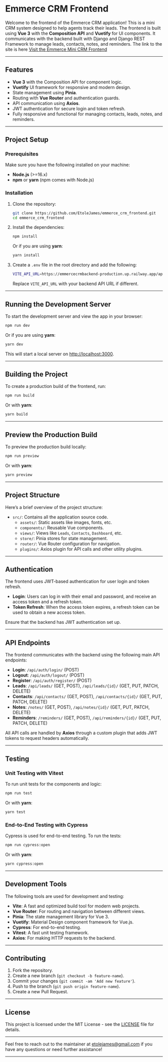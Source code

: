 # Emmerce CRM Frontend

Welcome to the frontend of the Emmerce CRM application! This is a mini CRM system designed to help agents track their leads. The frontend is built using **Vue 3** with the **Composition API** and **Vuetify** for UI components. It communicates with the backend built with Django and Django REST Framework to manage leads, contacts, notes, and reminders.
The link to the site is here [Visit the Emmerce Mini CRM Frontend](https://etole-emmerce-mini-crm.web.app/)

---

## Features

- **Vue 3** with the Composition API for component logic.
- **Vuetify** UI framework for responsive and modern design.
- State management using **Pinia**.
- Routing with **Vue Router** and authentication guards.
- API communication using **Axios**.
- JWT authentication for secure login and token refresh.
- Fully responsive and functional for managing contacts, leads, notes, and reminders.

---

## Project Setup

### Prerequisites

Make sure you have the following installed on your machine:

- **Node.js** (>=16.x)
- **npm** or **yarn** (npm comes with Node.js)

### Installation

1. Clone the repository:

   ```bash
   git clone https://github.com/EtoleJames/emmerce_crm_frontend.git
   cd emmerce_crm_frontend
   ```

2. Install the dependencies:

   ```bash
   npm install
   ```

   Or if you are using **yarn**:

   ```bash
   yarn install
   ```

3. Create a `.env` file in the root directory and add the following:

   ```bash
   VITE_API_URL=https://emmercecrmbackend-production.up.railway.app/api
   ```

   Replace `VITE_API_URL` with your backend API URL if different.

---

## Running the Development Server

To start the development server and view the app in your browser:

```bash
npm run dev
```

Or if you are using **yarn**:

```bash
yarn dev
```

This will start a local server on [http://localhost:3000](http://localhost:3000).

---

## Building the Project

To create a production build of the frontend, run:

```bash
npm run build
```

Or with **yarn**:

```bash
yarn build
```

---

## Preview the Production Build

To preview the production build locally:

```bash
npm run preview
```

Or with **yarn**:

```bash
yarn preview
```

---

## Project Structure

Here’s a brief overview of the project structure:

- `src/`: Contains all the application source code.
  - `assets/`: Static assets like images, fonts, etc.
  - `components/`: Reusable Vue components.
  - `views/`: Views like `Leads`, `Contacts`, `Dashboard`, etc.
  - `store/`: Pinia stores for state management.
  - `router/`: Vue Router configuration for navigation.
  - `plugins/`: Axios plugin for API calls and other utility plugins.

---

## Authentication

The frontend uses JWT-based authentication for user login and token refresh.

- **Login**: Users can log in with their email and password, and receive an access token and a refresh token.
- **Token Refresh**: When the access token expires, a refresh token can be used to obtain a new access token.

Ensure that the backend has JWT authentication set up.

---

## API Endpoints

The frontend communicates with the backend using the following main API endpoints:

- **Login**: `/api/auth/login/` (POST)
- **Logout**: `/api/auth/logout/` (POST)
- **Register**: `/api/auth/register/` (POST)
- **Leads**: `/api/leads/` (GET, POST), `/api/leads/{id}/` (GET, PUT, PATCH, DELETE)
- **Contacts**: `/api/contacts/` (GET, POST), `/api/contacts/{id}/` (GET, PUT, PATCH, DELETE)
- **Notes**: `/notes/` (GET, POST), `/api/notes/{id}/` (GET, PUT, PATCH, DELETE)
- **Reminders**: `/reminders/` (GET, POST), `/api/reminders/{id}/` (GET, PUT, PATCH, DELETE)

All API calls are handled by **Axios** through a custom plugin that adds JWT tokens to request headers automatically.

---

## Testing

### Unit Testing with Vitest

To run unit tests for the components and logic:

```bash
npm run test
```

Or with **yarn**:

```bash
yarn test
```

### End-to-End Testing with Cypress

Cypress is used for end-to-end testing. To run the tests:

```bash
npm run cypress:open
```

Or with **yarn**:

```bash
yarn cypress:open
```

---

## Development Tools

The following tools are used for development and testing:

- **Vite**: A fast and optimized build tool for modern web projects.
- **Vue Router**: For routing and navigation between different views.
- **Pinia**: The state management library for Vue 3.
- **Vuetify**: Material Design component framework for Vue.js.
- **Cypress**: For end-to-end testing.
- **Vitest**: A fast unit testing framework.
- **Axios**: For making HTTP requests to the backend.

---

## Contributing

1. Fork the repository.
2. Create a new branch (`git checkout -b feature-name`).
3. Commit your changes (`git commit -am 'Add new feature'`).
4. Push to the branch (`git push origin feature-name`).
5. Create a new Pull Request.

---

## License

This project is licensed under the MIT License - see the [LICENSE](LICENSE) file for details.

---

Feel free to reach out to the maintainer at [etolejames@gmail.com](mailto:etolejames@gmail.com) if you have any questions or need further assistance!

---
